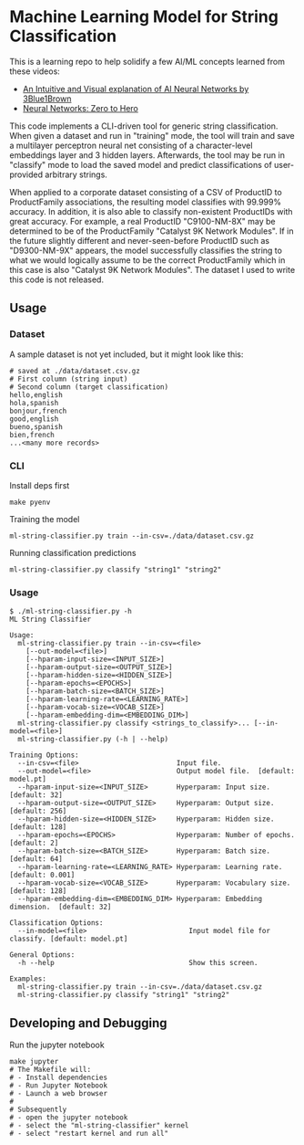 # Machine Learning Model for String Classification

This is a learning repo to help solidify a few AI/ML concepts learned from these videos:

* [An Intuitive and Visual explanation of AI Neural Networks by 3Blue1Brown](https://www.3blue1brown.com/topics/neural-networks)
* [Neural Networks: Zero to Hero](https://www.youtube.com/playlist?list=PLAqhIrjkxbuWI23v9cThsA9GvCAUhRvKZ)

This code implements a CLI-driven tool for generic string classification.  When given a dataset and run in "training"
mode, the tool will train and save a multilayer perceptron neural net consisting of a character-level embeddings layer
and 3 hidden layers.  Afterwards, the tool may be run in "classify" mode to load the saved model and predict
classifications of user-provided arbitrary strings.

When applied to a corporate dataset consisting of a CSV of ProductID to ProductFamily associations, the resulting model
classifies with 99.999% accuracy.  In addition, it is also able to classify non-existent ProductIDs with great
accuracy.  For example, a real ProductID "C9100-NM-8X" may be determined to be of the ProductFamily "Catalyst 9K
Network Modules".  If in the future slightly different and never-seen-before ProductID such as "D9300-NM-9X" appears,
the model successfully classifies the string to what we would logically assume to be the correct ProductFamily which in
this case is also "Catalyst 9K Network Modules".  The dataset I used to write this code is not released.


## Usage

### Dataset

A sample dataset is not yet included, but it might look like this:

```CSV
# saved at ./data/dataset.csv.gz
# First column (string input)
# Second column (target classification)
hello,english
hola,spanish
bonjour,french
good,english
bueno,spanish
bien,french
...<many more records>
```

### CLI

Install deps first
```
make pyenv
```

Training the model
```
ml-string-classifier.py train --in-csv=./data/dataset.csv.gz
```

Running classification predictions
```
ml-string-classifier.py classify "string1" "string2"
```

### Usage
```
$ ./ml-string-classifier.py -h
ML String Classifier

Usage:
  ml-string-classifier.py train --in-csv=<file>
    [--out-model=<file>]
    [--hparam-input-size=<INPUT_SIZE>]
    [--hparam-output-size=<OUTPUT_SIZE>]
    [--hparam-hidden-size=<HIDDEN_SIZE>]
    [--hparam-epochs=<EPOCHS>]
    [--hparam-batch-size=<BATCH_SIZE>]
    [--hparam-learning-rate=<LEARNING_RATE>]
    [--hparam-vocab-size=<VOCAB_SIZE>]
    [--hparam-embedding-dim=<EMBEDDING_DIM>]
  ml-string-classifier.py classify <strings_to_classify>... [--in-model=<file>]
  ml-string-classifier.py (-h | --help)

Training Options:
  --in-csv=<file>                        Input file.
  --out-model=<file>                     Output model file.  [default: model.pt]
  --hparam-input-size=<INPUT_SIZE>       Hyperparam: Input size.  [default: 32]
  --hparam-output-size=<OUTPUT_SIZE>     Hyperparam: Output size.  [default: 256]
  --hparam-hidden-size=<HIDDEN_SIZE>     Hyperparam: Hidden size.  [default: 128]
  --hparam-epochs=<EPOCHS>               Hyperparam: Number of epochs.  [default: 2]
  --hparam-batch-size=<BATCH_SIZE>       Hyperparam: Batch size.  [default: 64]
  --hparam-learning-rate=<LEARNING_RATE> Hyperparam: Learning rate.  [default: 0.001]
  --hparam-vocab-size=<VOCAB_SIZE>       Hyperparam: Vocabulary size.  [default: 128]
  --hparam-embedding-dim=<EMBEDDING_DIM> Hyperparam: Embedding dimension.  [default: 32]

Classification Options:
  --in-model=<file>                         Input model file for classify. [default: model.pt]

General Options:
  -h --help                                 Show this screen.

Examples:
  ml-string-classifier.py train --in-csv=./data/dataset.csv.gz
  ml-string-classifier.py classify "string1" "string2"
```


## Developing and Debugging

Run the jupyter notebook

```
make jupyter
# The Makefile will:
# - Install dependencies
# - Run Jupyter Notebook
# - Launch a web browser
#
# Subsequently
# - open the jupyter notebook
# - select the "ml-string-classifier" kernel
# - select "restart kernel and run all"
```
